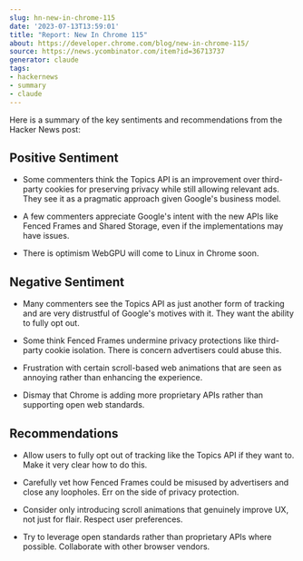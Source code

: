 ```yaml
---
slug: hn-new-in-chrome-115
date: '2023-07-13T13:59:01'
title: "Report: New In Chrome 115"
about: https://developer.chrome.com/blog/new-in-chrome-115/
source: https://news.ycombinator.com/item?id=36713737
generator: claude
tags:
- hackernews
- summary
- claude
---
```


Here is a summary of the key sentiments and recommendations from the Hacker News post:

## Positive Sentiment

- Some commenters think the Topics API is an improvement over third-party cookies for preserving privacy while still allowing relevant ads. They see it as a pragmatic approach given Google's business model.

- A few commenters appreciate Google's intent with the new APIs like Fenced Frames and Shared Storage, even if the implementations may have issues.

- There is optimism WebGPU will come to Linux in Chrome soon.

## Negative Sentiment 

- Many commenters see the Topics API as just another form of tracking and are very distrustful of Google's motives with it. They want the ability to fully opt out.

- Some think Fenced Frames undermine privacy protections like third-party cookie isolation. There is concern advertisers could abuse this.

- Frustration with certain scroll-based web animations that are seen as annoying rather than enhancing the experience.

- Dismay that Chrome is adding more proprietary APIs rather than supporting open web standards.

## Recommendations

- Allow users to fully opt out of tracking like the Topics API if they want to. Make it very clear how to do this.

- Carefully vet how Fenced Frames could be misused by advertisers and close any loopholes. Err on the side of privacy protection.

- Consider only introducing scroll animations that genuinely improve UX, not just for flair. Respect user preferences.

- Try to leverage open standards rather than proprietary APIs where possible. Collaborate with other browser vendors.